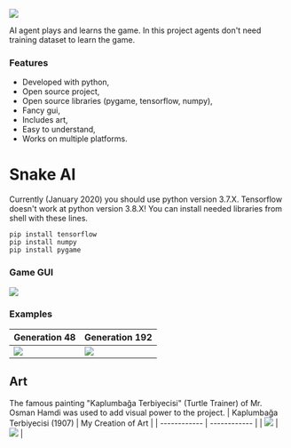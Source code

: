 ![](https://raw.githubusercontent.com/bilalguvenc/SnakeAI/master/images/snakeai_cover.png)

AI agent plays and learns the game. In this project agents don't need training dataset to learn the game.  

### Features
- Developed with python,
- Open source project,
- Open source libraries (pygame, tensorflow, numpy),
- Fancy gui,
- Includes art,
- Easy to understand,
- Works on multiple platforms.

# Snake AI
Currently (January 2020) you should use python version 3.7.X. Tensorflow doesn't work at python version 3.8.X!
You can install needed libraries from shell with these lines.
```
pip install tensorflow
pip install numpy
pip install pygame
```

### Game GUI
![](https://raw.githubusercontent.com/bilalguvenc/SnakeAI/master/images/snakeai_gameplay4.png)

### Examples
| Generation 48 | Generation 192 |
| ------------ | ------------ |
| ![](https://github.com/bilalguvenc/SnakeAI/blob/master/images/snakeai_gif_gen47.gif?raw=true) | ![](https://github.com/bilalguvenc/SnakeAI/blob/master/images/snakeai_gif_gen118.gif?raw=true) |

## Art
The famous painting "Kaplumbağa Terbiyecisi" (Turtle Trainer) of Mr. Osman Hamdi was used to add visual power to the project.
| Kaplumbağa Terbiyecisi (1907) | My Creation of Art |
| ------------ | ------------ |
| ![](https://github.com/bilalguvenc/SnakeAI/blob/master/images/poster_original.jpg?raw=true) | ![](https://github.com/bilalguvenc/SnakeAI/blob/master/images/snakeai_poster.png?raw=true) |



